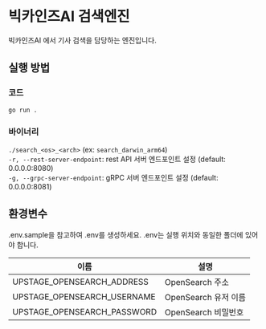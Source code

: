 # 빅카인즈AI 검색엔진

빅카인즈AI 에서 기사 검색을 담당하는 엔진입니다.

## 실행 방법
### 코드
`go run .`<br>

### 바이너리
`./search_<os>_<arch>` (ex: `search_darwin_arm64`) <br>
`-r, --rest-server-endpoint`: rest API 서버 엔드포인트 설정 (default: 0.0.0.0:8080)<br>
`-g, --grpc-server-endpoint`: gRPC 서버 엔드포인트 설정 (default: 0.0.0.0:8081)<br>


## 환경변수
.env.sample을 참고하여 .env를 생성하세요. .env는 실행 위치와 동일한 폴더에 있어야 합니다.

| 이름 | 설명 |
| --- | --- |
| UPSTAGE_OPENSEARCH_ADDRESS | OpenSearch 주소 |
| UPSTAGE_OPENSEARCH_USERNAME | OpenSearch 유저 이름 |
| UPSTAGE_OPENSEARCH_PASSWORD | OpenSearch 비밀번호 |